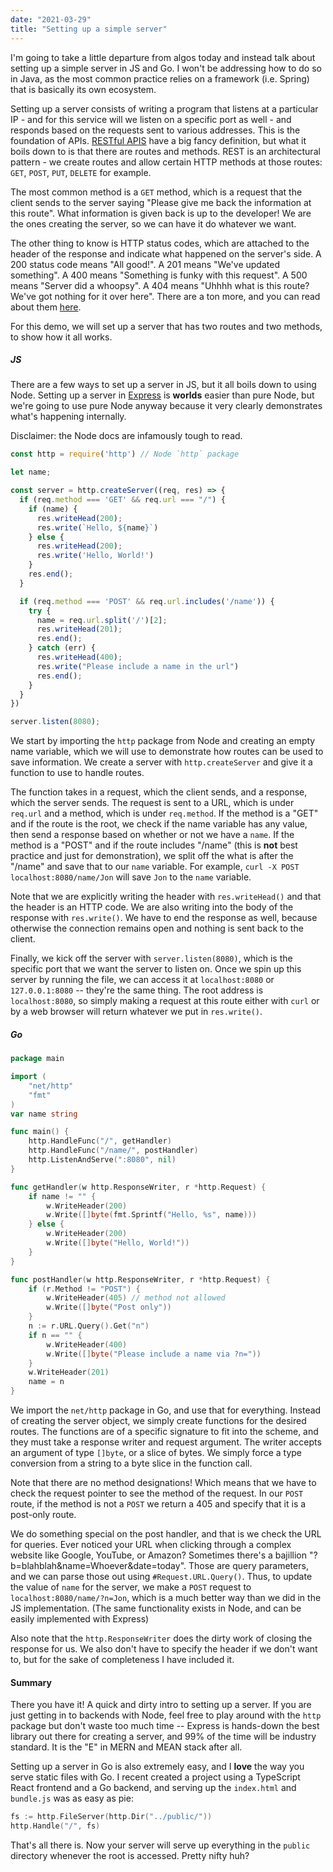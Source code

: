 ```yaml
---
date: "2021-03-29"
title: "Setting up a simple server"
---
```


I'm going to take a little departure from algos today and instead talk about setting up a simple server in JS and Go. I won't be addressing how to do so in Java, as the most common practice relies on a framework (i.e. Spring) that is basically its own ecosystem. 

<!-- end -->

Setting up a server consists of writing a program that listens at a particular IP - and for this service will we listen on a specific port as well - and responds based on the requests sent to various addresses. This is the foundation of APIs. <a href="https://en.wikipedia.org/wiki/Representational_state_transfer">RESTful APIS</a> have a big fancy definition, but what it boils down to is that there are routes and methods. REST is an architectural pattern - we create routes and allow certain HTTP methods at those routes: `GET`, `POST`, `PUT`, `DELETE` for example. 

The most common method is a `GET` method, which is a request that the client sends to the server saying "Please give me back the information at this route". What information is given back is up to the developer! We are the ones creating the server, so we can have it do whatever we want. 

The other thing to know is HTTP status codes, which are attached to the header of the response and indicate what happened on the server's side. A 200 status code means "All good!". A 201 means "We've updated something". A 400 means "Something is funky with this request". A 500 means "Server did a whoopsy". A 404 means "Uhhhh what is this route? We've got nothing for it over here". There are a ton more, and you can read about them <a href="https://developer.mozilla.org/en-US/docs/Web/HTTP/Status">here</a>.

For this demo, we will set up a server that has two routes and two methods, to show how it all works.

##### JS

There are a few ways to set up a server in JS, but it all boils down to using Node. Setting up a server in <a href="https://expressjs.com/">Express</a> is **worlds** easier than pure Node, but we're going to use pure Node anyway because it very clearly demonstrates what's happening internally.

Disclaimer: the Node docs are infamously tough to read.

```js
const http = require('http') // Node `http` package

let name;

const server = http.createServer((req, res) => {
  if (req.method === 'GET' && req.url === "/") {
    if (name) {
      res.writeHead(200);
      res.write(`Hello, ${name}`)
    } else {
      res.writeHead(200);
      res.write('Hello, World!')
    }
    res.end();
  }

  if (req.method === 'POST' && req.url.includes('/name')) {
    try {
      name = req.url.split('/')[2];
      res.writeHead(201);
      res.end();
    } catch (err) {
      res.writeHead(400);
      res.write("Please include a name in the url")
      res.end();
    }
  }
})

server.listen(8080);
```

We start by importing the `http` package from Node and creating an empty name variable, which we will use to demonstrate how routes can be used to save information. We create a server with `http.createServer` and give it a function to use to handle routes. 

The function takes in a request, which the client sends, and a response, which the server sends. The request is sent to a URL, which is under `req.url` and a method, which is under `req.method`. If the method is a "GET" and if the route is the root, we check if the name variable has any value, then send a response based on whether or not we have a `name`. If the method is a "POST" and if the route includes "/name" (this is **not** best practice and just for demonstration), we split off the what is after the "/name" and save that to our `name` variable. For example, `curl -X POST localhost:8080/name/Jon` will save `Jon` to the `name` variable.

Note that we are explicitly writing the header with `res.writeHead()` and that the header is an HTTP code. We are also writing into the body of the response with `res.write()`. We have to end the response as well, because otherwise the connection remains open and nothing is sent back to the client. 

Finally, we kick off the server with `server.listen(8080)`, which is the specific port that we want the server to listen on. Once we spin up this server by running the file, we can access it at `localhost:8080` or `127.0.0.1:8080` -- they're the same thing. The root address is `localhost:8080`, so simply making a request at this route either with `curl` or by a web browser will return whatever we put in `res.write()`.

##### Go

```go
package main

import (
	"net/http"
	"fmt"
)
var name string

func main() {
	http.HandleFunc("/", getHandler)
	http.HandleFunc("/name/", postHandler)
	http.ListenAndServe(":8080", nil)
}

func getHandler(w http.ResponseWriter, r *http.Request) {
	if name != "" {
		w.WriteHeader(200)
		w.Write([]byte(fmt.Sprintf("Hello, %s", name)))
	} else {
		w.WriteHeader(200)
		w.Write([]byte("Hello, World!"))
	}
}

func postHandler(w http.ResponseWriter, r *http.Request) {
	if (r.Method != "POST") {
		w.WriteHeader(405) // method not allowed
		w.Write([]byte("Post only"))
	}
	n := r.URL.Query().Get("n")
	if n == "" {
		w.WriteHeader(400)
		w.Write([]byte("Please include a name via ?n="))
	}
	w.WriteHeader(201)
	name = n
}
```

We import the `net/http` package in Go, and use that for everything. Instead of creating the server object, we simply create functions for the desired routes. The functions are of a specific signature to fit into the scheme, and they must take a response writer and request argument. The writer accepts an argument of type `[]byte`, or a slice of bytes. We simply force a type conversion from a string to a byte slice in the function call.

Note that there are no method designations! Which means that we have to check the request pointer to see the method of the request. In our `POST` route, if the method is not a `POST` we return a 405 and specify that it is a post-only route.

We do something special on the post handler, and that is we check the URL for queries. Ever noticed your URL when clicking through a complex website like Google, YouTube, or Amazon? Sometimes there's a bajillion "?b=blahblah&name=Whoever&date=today". Those are query parameters, and we can parse those out using `#Request.URL.Query()`. Thus, to update the value of `name` for the server, we make a `POST` request to `localhost:8080/name/?n=Jon`, which is a much better way than we did in the JS implementation. (The same functionality exists in Node, and can be easily implemented with Express)

Also note that the `http.ResponseWriter` does the dirty work of closing the response for us. We also don't have to specify the header if we don't want to, but for the sake of completeness I have included it.

#### Summary

There you have it! A quick and dirty intro to setting up a server. If you are just getting in to backends with Node, feel free to play around with the `http` package but don't waste too much time -- Express is hands-down the best library out there for creating a server, and 99% of the time will be industry standard. It is the "E" in MERN and MEAN stack after all.

Setting up a server in Go is also extremely easy, and I **love** the way you serve static files with Go. I recent created a project using a TypeScript React frontend and a Go backend, and serving up the `index.html` and `bundle.js` was as easy as pie:

```go
fs := http.FileServer(http.Dir("../public/"))
http.Handle("/", fs)
```

That's all there is. Now your server will serve up everything in the `public` directory whenever the root is accessed. Pretty nifty huh?